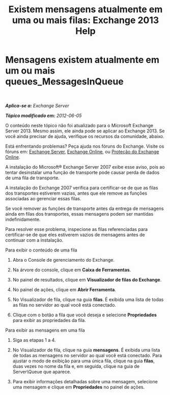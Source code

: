 ﻿---
title: 'Existem mensagens atualmente em uma ou mais filas: Exchange 2013 Help'
TOCTitle: Mensagens existem atualmente em um ou mais queues_MessagesInQueue
ms:assetid: 3ffcdc7e-c1b7-49a7-8e5f-b30c0397908d
ms:mtpsurl: https://technet.microsoft.com/pt-br/library/ms.exch.setupreadiness.messagesinqueue(v=EXCHG.150)
ms:contentKeyID: 50485413
ms.date: 05/22/2018
mtps_version: v=EXCHG.150
ms.translationtype: MT
---

# Mensagens existem atualmente em um ou mais queues\_MessagesInQueue

 

_**Aplica-se a:** Exchange Server_

_**Tópico modificado em:** 2012-06-05_

O conteúdo neste tópico não foi atualizado para o Microsoft Exchange Server 2013. Mesmo assim, ele ainda pode se aplicar ao Exchange 2013. Se você ainda precisar de ajuda, verifique os recursos da comunidade, abaixo.

Está enfrentando problemas? Peça ajuda nos fóruns do Exchange. Visite os fóruns em: [Exchange Server](https://go.microsoft.com/fwlink/p/?linkid=60612), [Exchange Online](https://go.microsoft.com/fwlink/p/?linkid=267542), ou [Proteção do Exchange Online](https://go.microsoft.com/fwlink/p/?linkid=285351).

A instalação do Microsoft® Exchange Server 2007 exibe esse aviso, pois ao tentar desinstalar uma função de transporte pode causar perda de dados de uma fila de transporte.

A instalação do Exchange 2007 verifica para certificar-se de que as filas dos transportes estiverem vazias, antes que ele remove as funções associadas ao gerenciar essas filas.

Se você remover as funções de transporte antes da entrega de mensagens ainda em filas dos transportes, essas mensagens podem ser mantidas indefinidamente.

Para resolver esse problema, inspecione as filas referenciadas para certificar-se de que eles estiverem vazios de mensagens antes de continuar com a instalação.

Para exibir o conteúdo de uma fila

1.  Abra o Console de gerenciamento do Exchange.

2.  Na árvore do console, clique em **Caixa de Ferramentas**.

3.  No painel de resultados, clique em **Visualizador de filas do Exchange**.

4.  No painel de ações, clique em **Abrir Ferramenta**.

5.  No Visualizador de fila, clique na guia **filas**. É exibida uma lista de todas as filas no servidor ao qual você está conectado.

6.  Clique com o botão a fila que você deseja e selecione **Propriedades** para exibir as propriedades da fila.

Para exibir as mensagens em uma fila

1.  Siga as etapas 1 a 4.

2.  No Visualizador de fila, clique na guia **mensagens**. É exibida uma lista de todas as mensagens no servidor ao qual você está conectado. Para ajustar o modo de exibição para uma única fila, clique na guia **filas**, duas vezes no nome da fila e, em seguida, clique na guia de Server\\Queue que aparece.

3.  Para exibir informações detalhadas sobre uma mensagem, selecione uma mensagem e clique em **Propriedades** no painel de ações.

